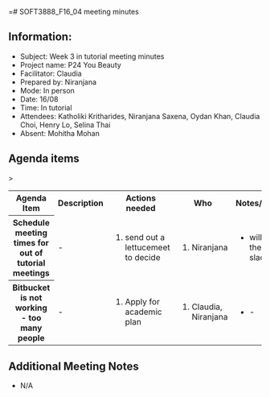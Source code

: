 =# SOFT3888_F16_04 meeting minutes

## Information:
- Subject: Week 3 in tutorial meeting minutes
- Project name: P24 You Beauty
- Facilitator: Claudia
- Prepared by: Niranjana
- Mode: In person
- Date: 16/08
- Time: In tutorial
- Attendees: Katholiki Kritharides, Niranjana Saxena, Oydan Khan, Claudia Choi, Henry Lo, Selina Thai
- Absent: Mohitha Mohan

## Agenda items

<table>

<tr>
    <th> Agenda Item </th>
    <th> Description </th>
    <th> Actions needed</th>
    <th> Who </th>>
    <th> Notes/Decisions </th>
</tr>

<tr>
    <th> Schedule meeting times for out of tutorial meetings
 </th>
    <td> - </td>
    <td><ol>
        <li> send out a lettucemeet to decide</li>
    </ol>
    </td>
    <td><ol>
        <li>Niranjana </li>
    </ol>
    </td>
    <td><ul>
        <li>will send out the link to slack</li>
    </ul>
    </td>
</tr>

<tr>
    <th> Bitbucket is not working - too many people</th>
    <td> - </td>
    <td><ol>
        <li> Apply for academic plan </li>
    </ol>
    </td>
    <td><ol>
        <li>Claudia, Niranjana</li>
    </ol>
    </td>
    <td><ul>
        <li>- </li>
    </ul>
    </td>
</tr>

</table>

## Additional Meeting Notes
- N/A
